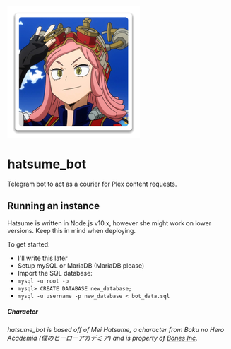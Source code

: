 ![hatsume](img/hatsume.png)

# hatsume_bot
Telegram bot to act as a courier for Plex content requests.

## Running an instance

Hatsume is written in Node.js v10.x, however she might work on lower versions. Keep this in mind when deploying.

To get started:
- I'll write this later
- Setup mySQL or MariaDB (MariaDB please)
- Import the SQL database: 
- `mysql -u root -p`
- `mysql> CREATE DATABASE new_database;`
- `mysql -u username -p new_database < bot_data.sql`

##### Character

*hatsume_bot is based off of Mei Hatsume, a character from Boku no Hero Academia (僕のヒーローアカデミア) and is property of [Bones Inc](http://www.bones.co.jp/).*
